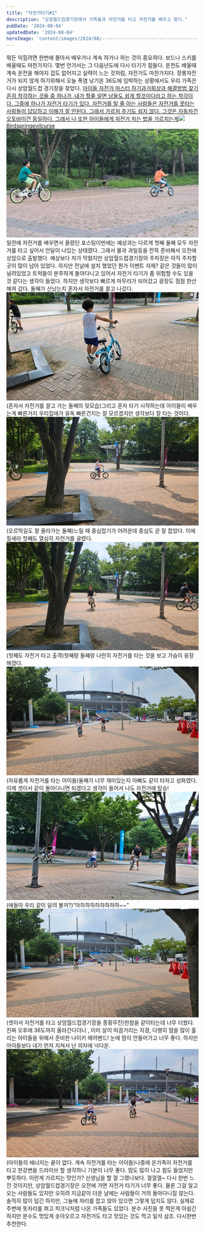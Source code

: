 ```yaml
---
title: "자전거타기#2"
description: "상암월드컵경기장에서 가족들과 자전거를 타고 자전거를 배우고 왔다."
pubDate: '2024-08-04'
updatedDate: '2024-08-04'
heroImage: 'content/images/2024/08/-----------------------------------------------1.jpeg'
---
```


뭐든 익힐려면 한번에 몰아서 배우거나 계속 하거나 하는 것이 중요하다. 보드나 스키를 배울때도 마찬가지다. 몇번 안가서는 그 다음년도에 다시 타기가 힘들다. 운전도 배울때 계속 운전을 해야지 겁도 없어지고 실력이 느는 것처럼, 자전거도 마찬가지다. 장롱자전거가 되지 않게 하기위해서 오늘 폭염 낮기온 36도에 임박하는 상황에서도 우리 가족은 다시 상암월드컵 경기장을 찾았다.
[아이들 자전거 마스터 하기과거회상과 해결방법 찾기 흔히 착각하는 것들 중 하나가, 내가 할줄 알면 남들도 쉽게 할것이다라고 하는 착각이다. 그중에 하나가 자전거 타기가 있다. 자전거를 탈 줄 아는 사람들은 자전거를 못타는 사람들이 답답하고 이해가 잘 안된다. 그래서 가르처 주기도 쉽지 않다. 그것은 자동차건 오토바이건 동일하다. 그래서 나 또한 아이들에게 자전거 차는 법을 가르치는게![](content/images/size/w256h256/format/jpeg/2023/04/6290f06a-dd97-4ed0-a015-cc8a34cc255f.jpg)Birdspringevilcurse![](content/images/2024/07/IMG_6601.jpeg)](__GHOST_URL__/%EC%95%84%EC%9D%B4%EB%93%A4-%EC%9E%90%EC%A0%84%EA%B1%B0-%EB%A7%88%EC%8A%A4%ED%84%B0-%ED%95%98%EA%B8%B0/)일전에 자전거를 배우면서 올렸던 포스팅이번에는 예상과는 다르게 첫째 둘째 모두 자전거를 타고 싶어서 안달이 나있는 상태였다. 그래서 물과 과일등을 잔뜩 준비해서 오전에 상암으로 출발했다. 예상보다 차가 막혔지만 상암월드컵경기장의 주차장은 아직 주차할 곳이 많이 남아 있었다. 하지만 전날에 설치 했었던 뭔가 이벤트 자재? 같은 것들이 많이 널려있었고 트럭들이 분주하게 돌아다니고 있어서 자전거 타기가 좀 위험할 수도 있을 것 같다는 생각이 들었다. 하지만 생각보다 빠르게 마무리가 되어갔고 광장도 점점 한산해져 갔다.
둘째가 신났는지 혼자서 자전거를 끌고 나갔다.
![(혼자서 자전거를 끌고 가는 둘째의 뒷모습)](content/images/2024/08/------------------------------.jpeg)(혼자서 자전거를 끌고 가는 둘째의 뒷모습)그리고 혼자 타기 시작하는데 아이들이 배우는게 빠른거지 우리집애가 유독 빠른건지는 잘 모르겠지만 생각보다 잘 타는 것이다.
![(오르막길도 잘 올라가는 둘째)](content/images/2024/08/----------------.jpeg)(오르막길도 잘 올라가는 둘째)느릴 때 중심잡기가 어려운데 중심도 곧 잘 잡았다. 이에 질세라 첫째도 열심히 자전거를 굴렸다.
![(첫째도 자전거 타고 출격)](content/images/2024/08/-----------------1.jpeg)(첫째도 자전거 타고 출격)첫째랑 둘쨰랑 나란히 자전거를 타는 것을 보고 가슴이 웅장해졌다.
![(자유롭게 자전거를 타는 아이들)](content/images/2024/08/----------------------------------------------.jpeg)(자유롭게 자전거를 타는 아이들)둘째가 너무 재미있는지 아빠도 같이 타자고 성화였다. 이제 셋이서 같이 돌아다니면 되겠다고 생각이 들어서 나도 자전거에 탑승!
![(얘들아 우리 같이 달려 볼까?)](content/images/2024/08/-----------------------.jpeg)(얘들아 우리 같이 달려 볼까?)“아하하하하하하하하~~”
![(셋이서 자전거를 타고 상암월드컵경기장을 종횡무진)](content/images/2024/08/-------------------------------------------.jpeg)(셋이서 자전거를 타고 상암월드컵경기장을 종횡무진)한참을 같이타는데 너무 더웠다. 진짜 오후에 36도까지 올라간다더니 , 이미 살이 따끔거리는 지경, 다행히 땀을 많이 흘리는 아이들을 위해서 준비한 나이키 헤어벤드! 눈에 땀이 안들어가고 너무 좋다. 하지만 아이들보다 내가 먼저 지쳐서 난 의자에 넉다운.
![(아이들의 에너지는 끝이 없다. 계속 자전거를 타는 아이들)](content/images/2024/08/---------------------.jpeg)(아이들의 에너지는 끝이 없다. 계속 자전거를 타는 아이들)나중에 온가족이 자전거를 타고 한강변을 드라이브 할 생각하니 기분이 너무 좋다. 땀도 많이 나고 힘도 들었지만 뿌듯하다. 이런게 가르치는 맛인가? 선생님을 할 껄 그랬나보다. 껄껄껄~
다시 한번 느낀 것이지만, 상암월드컵경기장은 오전에 가면 자전거 타기가 너무 좋다. 물론 그걸 알고 오는 사람들도 있지만 오히려 지금같이 더운 날에는 사람들이 거의 돌아다니질 않는다. 솔직히 많이 덥긴 하지만, 그늘에 자리를 잡고 앉아 있으면 그렇게 덥지도 않다. 실제로 주변에 돗자리를 펴고 피크닉처럼 나온 가족들도 있었다. 분수 사진을 못 찍은게 아쉽긴 하지만 분수도 멋있게 솟아오르고 자전거도 타고 맛있는 것도 먹고 일석 삼조. 다시한번 추천한다.